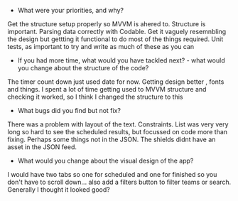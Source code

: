 - What were your priorities, and why?

Get the structure setup properly so MVVM is ahered to. Structure is important.
Parsing data correctly with Codable. 
Get it vaguely resemnbling the design but gettting it functional to do most of the things required.
Unit tests, as important to try and write as much of these as you can 

- If you had more time, what would you have tackled next? - what would you change about the structure of the code?

The timer count down just used date for now.
Getting design better , fonts and things.
I spent a lot of time getting used to MVVM structure and checking it worked, so I think I changed the structure to this

- What bugs did you find but not fix?

There was a problem with layout of the text. Constraints.
List was very very long so hard to see the scheduled results, but focussed on code more than fixing. Perhaps some things not in the  JSON.
The shields didnt have an asset in the JSON feed.

- What would you change about the visual design of the app?

I would have two tabs so one for scheduled and one for finished so you don't have to scroll down... also add a filters button to filter teams or search. Generally I thought it looked good?
